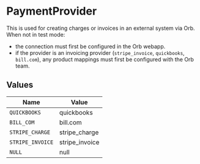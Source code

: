 # PaymentProvider

This is used for creating charges or invoices in an external system via Orb. When not in test mode:
- the connection must first be configured in the Orb webapp. 
- if the provider is an invoicing provider (`stripe_invoice`, `quickbooks`, `bill.com`), any product mappings must first be configured with the Orb team.


## Values

| Name             | Value            |
| ---------------- | ---------------- |
| `QUICKBOOKS`     | quickbooks       |
| `BILL_COM`       | bill.com         |
| `STRIPE_CHARGE`  | stripe_charge    |
| `STRIPE_INVOICE` | stripe_invoice   |
| `NULL`           | null             |